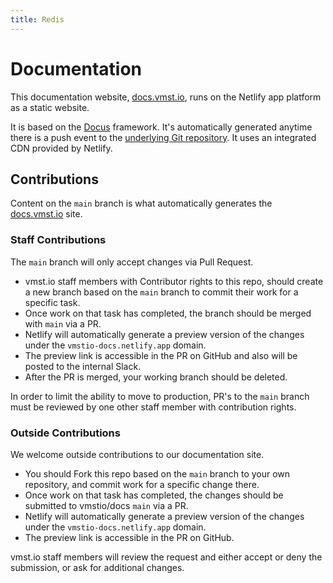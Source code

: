 ```yaml
---
title: Redis 
---
```


# Documentation

This documentation website, [docs.vmst.io](https://docs.vmst.io), runs on the Netlify app platform as a static website.

It is based on the [Docus](https://docus.dev) framework.
It's automatically generated anytime there is a push event to the [underlying Git repository](https://github.com/vmstio/docs).
It uses an integrated CDN provided by Netlify.

## Contributions

Content on the `main` branch is what automatically generates the [docs.vmst.io](https://docs.vmst.io) site.

### Staff Contributions

The `main` branch will only accept changes via Pull Request.

* vmst.io staff members with Contributor rights to this repo, should create a new branch based on the `main` branch to commit their work for a specific task.
* Once work on that task has completed, the branch should be merged with `main` via a PR.
* Netlify will automatically generate a preview version of the changes under the `vmstio-docs.netlify.app` domain.
* The preview link is accessible in the PR on GitHub and also will be posted to the internal Slack.
* After the PR is merged, your working branch should be deleted.

In order to limit the ability to move to production, PR's to the `main` branch must be reviewed by one other staff member with contribution rights.

### Outside Contributions

We welcome outside contributions to our documentation site.

* You should Fork this repo based on the `main` branch to your own repository, and commit work for a specific change there.
* Once work on that task has completed, the changes should be submitted to vmstio/docs `main` via a PR.
* Netlify will automatically generate a preview version of the changes under the `vmstio-docs.netlify.app` domain.
* The preview link is accessible in the PR on GitHub.

vmst.io staff members will review the request and either accept or deny the submission, or ask for additional changes.
